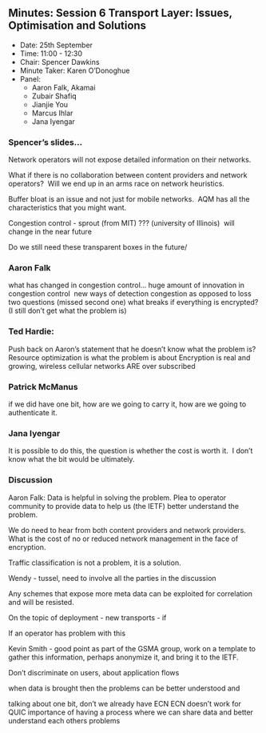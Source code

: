 ## Minutes: Session 6 Transport Layer: Issues, Optimisation and Solutions
* Date: 25th September
* Time: 11:00 - 12:30
* Chair: Spencer Dawkins
* Minute Taker: Karen O’Donoghue
* Panel:
  * Aaron Falk, Akamai
  * Zubair Shafiq
  * Jianjie You
  * Marcus Ihlar
  * Jana Iyengar

### Spencer’s slides...

Network operators will not expose detailed information on their networks. 

What if there is no collaboration between content providers and network operators? 
Will we end up in an arms race on network heuristics. 

Buffer bloat is an issue and not just for mobile networks. 
AQM has all the characteristics that you might want. 

Congestion control - sprout (from MIT) ??? (university of Illinois) 
will change in the near future

Do we still need these transparent boxes in the future/

### Aaron Falk
what has changed in congestion control...
huge amount of innovation in congestion control 
new ways of detection congestion as opposed to loss
two questions (missed second one)
what breaks if everything is encrypted? (I still don’t get what the problem is)

### Ted Hardie: 
Push back on Aaron’s statement that he doesn’t know what the problem is?
Resource optimization is what the problem is about
Encryption is real and growing, wireless cellular networks ARE over subscribed

### Patrick McManus
if we did have one bit, how are we going to carry it, how are we going to authenticate it. 

### Jana Iyengar
It is possible to do this, the question is whether the cost is worth it. 
I don’t know what the bit would be ultimately. 

### Discussion

Aaron Falk: Data is helpful in solving the problem. Plea to operator community to provide data to help us (the IETF) better understand the problem. 

We do need to hear from both content providers and network providers. What is the cost of no or reduced network management in the face of encryption. 

Traffic classification is not a problem, it is a solution. 

Wendy - tussel, need to involve all the parties in the discussion

Any schemes that expose more meta data can be exploited for correlation and will be resisted. 

On the topic of deployment - new transports - if

If an operator has problem with this

Kevin Smith - good point as part of the GSMA group, work on a template to gather this information, perhaps anonymize it, and bring it to the IETF. 

Don’t discriminate on users, about application flows

when data is brought then the problems can be better understood and 

talking about one bit, don’t we already have ECN
ECN doesn’t work for QUIC
importance of having a process where we can share data and better understand each others problems
